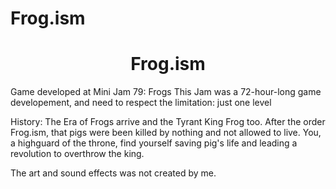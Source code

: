# Frog.ism

<h1 align="center"> Frog.ism </h1>
Game developed at Mini Jam 79: Frogs
This Jam was a 72-hour-long game developement, and need to respect the limitation: just one level

History: The Era of Frogs arrive and the Tyrant King Frog too. After the order Frog.ism, that pigs were been killed by nothing and not allowed to live.
You, a highguard of the throne,  find yourself  saving pig's life and leading a revolution to overthrow the king.




The art and sound effects was not created by me. 
